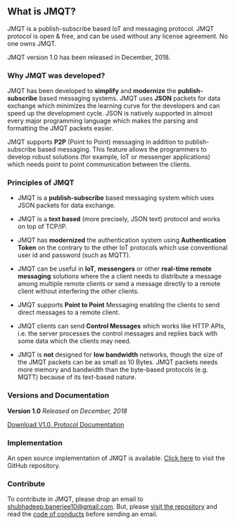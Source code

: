 ## What is JMQT?

JMQT is a publish-subscribe based IoT and messaging protocol. JMQT protocol is open & free, and can be used without any license agreement. No one owns JMQT.

JMQT version 1.0 has been released in December, 2018. 

### Why JMQT was developed?

JMQT has been developed to **simplify** and **modernize** the **publish-subscribe** based messaging systems. JMQT uses **JSON** packets for data exchange which minimizes the learning curve for the developers and can speed up the development cycle. JSON is natively supported in almost every major programming language which makes the parsing and formatting the JMQT packets easier. 

JMQT supports **P2P** (Point to Point) messaging in addition to publish-subscribe based messaging. This feature allows the programmers to develop robust solutions (for example, IoT or messenger applications) which needs point to point communication between the clients.

### Principles of JMQT 

- JMQT is a **publish-subscribe** based messaging system which uses JSON packets for data exchange.

- JMQT is a **text based** (more precisely, JSON text) protocol and works on top of TCP/IP.

- JMQT has **modernized** the authentication system using **Authentication Token** on the contrary to the other IoT protocols which use conventional user id and password (such as MQTT). 

- JMQT can be useful in **IoT**, **messengers** or other **real-time remote messaging** solutions where the a client needs to distribute a message among multiple remote clients or send a message directly to a remote client without interfering the other clients.

- JMQT supports **Point to Point** Messaging enabling the clients to send direct messages to a remote client.

- JMQT clients can send **Control Messages** which works like HTTP APIs, i.e. the server processes the control messages and replies back with some data which the clients may need.

- JMQT is **not** designed for **low bandwidth** networks, though the size of the JMQT packets can be as small as 10 Bytes. JMQT packets needs more memory and bandwidth than the byte-based protocols (e.g. MQTT) because of its text-based nature.


### Versions and Documentation

**Version 1.0** _Released on December, 2018_

[Download V1.0. Protocol Documentation](https://github.com/shubhadeepb14/jmqtdoc/raw/master/JMQT_1_0_Specifications.pdf)
 

### Implementation

An open source implementation of JMQT is available. [Click here](https://github.com/shubhadeepb14/jmqt) to visit the GitHub repository. 

### Contribute

To contribute in JMQT, please drop an email to shubhadeep.banerjee10@gmail.com. But, please [visit the repository](https://github.com/shubhadeepb14/jmqt) and read the [code of conducts](https://github.com/shubhadeepb14/jmqt/blob/master/CODE_OF_CONDUCT.md) before sending an email.
